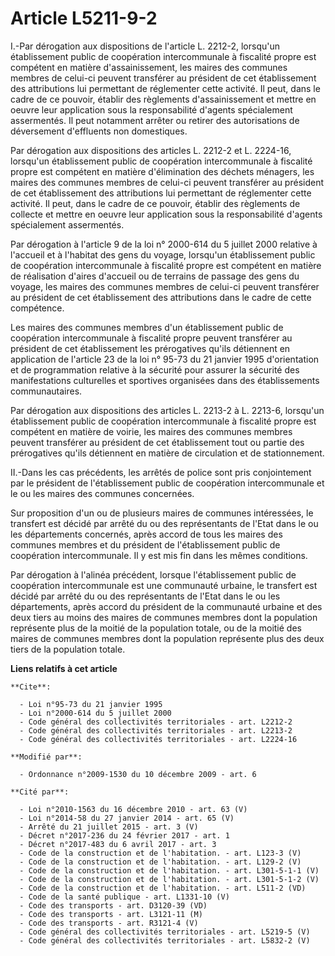 # Article L5211-9-2

I.-Par dérogation aux dispositions de l'article L. 2212-2, lorsqu'un établissement public de coopération intercommunale à
fiscalité propre est compétent en matière d'assainissement, les maires des communes membres de celui-ci peuvent transférer au
président de cet établissement des attributions lui permettant de réglementer cette activité. Il peut, dans le cadre de ce
pouvoir, établir des règlements d'assainissement et mettre en oeuvre leur application sous la responsabilité d'agents
spécialement assermentés. Il peut notamment arrêter ou retirer des autorisations de déversement d'effluents non domestiques. 

Par dérogation aux dispositions des articles L. 2212-2 et L. 2224-16, lorsqu'un établissement public de coopération
intercommunale à fiscalité propre est compétent en matière d'élimination des déchets ménagers, les maires des communes
membres de celui-ci peuvent transférer au président de cet établissement des attributions lui permettant de réglementer cette
activité. Il peut, dans le cadre de ce pouvoir, établir des règlements de collecte et mettre en oeuvre leur application sous
la responsabilité d'agents spécialement assermentés. 

Par dérogation à l'article 9 de la loi n° 2000-614 du 5 juillet 2000 relative à l'accueil et à l'habitat des gens du voyage,
lorsqu'un établissement public de coopération intercommunale à fiscalité propre est compétent en matière de réalisation
d'aires d'accueil ou de terrains de passage des gens du voyage, les maires des communes membres de celui-ci peuvent
transférer au président de cet établissement des attributions dans le cadre de cette compétence. 

Les maires des communes membres d'un établissement public de coopération intercommunale à fiscalité propre peuvent transférer
au président de cet établissement les prérogatives qu'ils détiennent en application de l'article 23 de la loi n° 95-73 du 21
janvier 1995 d'orientation et de programmation relative à la sécurité pour assurer la sécurité des manifestations culturelles
et sportives organisées dans des établissements communautaires. 

Par dérogation aux dispositions des articles L. 2213-2 à L. 2213-6, lorsqu'un établissement public de coopération
intercommunale à fiscalité propre est compétent en matière de voirie, les maires des communes membres peuvent transférer au
président de cet établissement tout ou partie des prérogatives qu'ils détiennent en matière de circulation et de
stationnement. 

II.-Dans les cas précédents, les arrêtés de police sont pris conjointement par le président de l'établissement public de
coopération intercommunale et le ou les maires des communes concernées. 

Sur proposition d'un ou de plusieurs maires de communes intéressées, le transfert est décidé par arrêté du ou des
représentants de l'Etat dans le ou les départements concernés, après accord de tous les maires des communes membres et du
président de l'établissement public de coopération intercommunale. Il y est mis fin dans les mêmes conditions. 

Par dérogation à l'alinéa précédent, lorsque l'établissement public de coopération intercommunale est une communauté urbaine,
le transfert est décidé par arrêté du ou des représentants de l'Etat dans le ou les départements, après accord du président
de la communauté urbaine et des deux tiers au moins des maires de communes membres dont la population représente plus de la
moitié de la population totale, ou de la moitié des maires de communes membres dont la population représente plus des deux
tiers de la population totale.

**Liens relatifs à cet article**

	**Cite**:

	  - Loi n°95-73 du 21 janvier 1995
	  - Loi n°2000-614 du 5 juillet 2000
	  - Code général des collectivités territoriales - art. L2212-2
	  - Code général des collectivités territoriales - art. L2213-2
	  - Code général des collectivités territoriales - art. L2224-16

	**Modifié par**:

	  - Ordonnance n°2009-1530 du 10 décembre 2009 - art. 6

	**Cité par**:

	  - Loi n°2010-1563 du 16 décembre 2010 - art. 63 (V)
	  - Loi n°2014-58 du 27 janvier 2014 - art. 65 (V)
	  - Arrêté du 21 juillet 2015 - art. 3 (V)
	  - Décret n°2017-236 du 24 février 2017 - art. 1
	  - Décret n°2017-483 du 6 avril 2017 - art. 3
	  - Code de la construction et de l'habitation. - art. L123-3 (V)
	  - Code de la construction et de l'habitation. - art. L129-2 (V)
	  - Code de la construction et de l'habitation. - art. L301-5-1-1 (V)
	  - Code de la construction et de l'habitation. - art. L301-5-1-2 (V)
	  - Code de la construction et de l'habitation. - art. L511-2 (VD)
	  - Code de la santé publique - art. L1331-10 (V)
	  - Code des transports - art. D3120-39 (VD)
	  - Code des transports - art. L3121-11 (M)
	  - Code des transports - art. R3121-4 (V)
	  - Code général des collectivités territoriales - art. L5219-5 (V)
	  - Code général des collectivités territoriales - art. L5832-2 (V)
